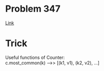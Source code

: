 # Problem 347
[Link](https://leetcode.com/problems/top-k-frequent-elements/description/)

# Trick
Useful functions of Counter:  
c.most_common(k) -->> [(k1, v1), (k2, v2), ...]
